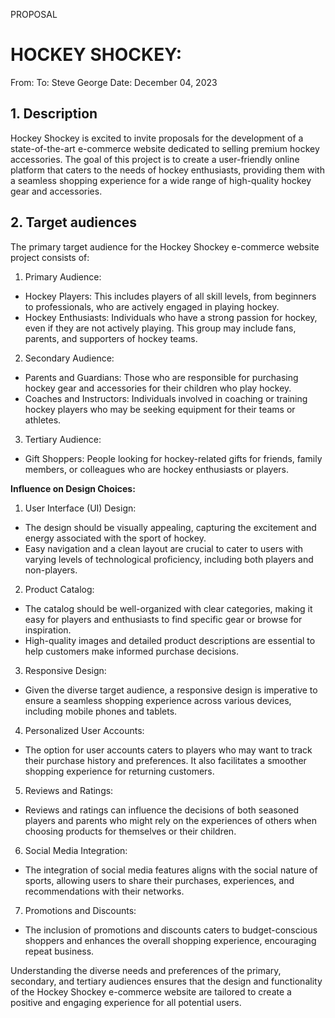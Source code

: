 PROPOSAL

# HOCKEY SHOCKEY:

From: 
To: Steve George
Date: December 04, 2023

## 1. Description

Hockey Shockey is excited to invite proposals for the development of a state-of-the-art e-commerce website dedicated to selling premium hockey accessories. The goal of this project is to create a user-friendly online platform that caters to the needs of hockey enthusiasts, providing them with a seamless shopping experience for a wide range of high-quality hockey gear and accessories.

## 2. Target audiences

The primary target audience for the Hockey Shockey e-commerce website project consists of:

1. Primary Audience:

- Hockey Players: This includes players of all skill levels, from beginners to professionals, who are actively engaged in playing hockey.
- Hockey Enthusiasts: Individuals who have a strong passion for hockey, even if they are not actively playing. This group may include fans, parents, and supporters of hockey teams.

2. Secondary Audience:

- Parents and Guardians: Those who are responsible for purchasing hockey gear and accessories for their children who play hockey.
- Coaches and Instructors: Individuals involved in coaching or training hockey players who may be seeking equipment for their teams or athletes.

3. Tertiary Audience:

- Gift Shoppers: People looking for hockey-related gifts for friends, family members, or colleagues who are hockey enthusiasts or players.

**Influence on Design Choices:**

1. User Interface (UI) Design:

- The design should be visually appealing, capturing the excitement and energy associated with the sport of hockey.
- Easy navigation and a clean layout are crucial to cater to users with varying levels of technological proficiency, including both players and non-players.

2. Product Catalog:

- The catalog should be well-organized with clear categories, making it easy for players and enthusiasts to find specific gear or browse for inspiration.
- High-quality images and detailed product descriptions are essential to help customers make informed purchase decisions.

3. Responsive Design:

- Given the diverse target audience, a responsive design is imperative to ensure a seamless shopping experience across various devices, including mobile phones and tablets.

4. Personalized User Accounts:

- The option for user accounts caters to players who may want to track their purchase history and preferences. It also facilitates a smoother shopping experience for returning customers.

5. Reviews and Ratings:

- Reviews and ratings can influence the decisions of both seasoned players and parents who might rely on the experiences of others when choosing products for themselves or their children.

6. Social Media Integration:

- The integration of social media features aligns with the social nature of sports, allowing users to share their purchases, experiences, and recommendations with their networks.

7. Promotions and Discounts:

- The inclusion of promotions and discounts caters to budget-conscious shoppers and enhances the overall shopping experience, encouraging repeat business.

Understanding the diverse needs and preferences of the primary, secondary, and tertiary audiences ensures that the design and functionality of the Hockey Shockey e-commerce website are tailored to create a positive and engaging experience for all potential users.




